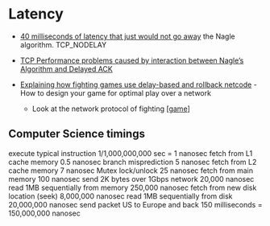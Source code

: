 Latency
=======

* [40 milliseconds of latency that just would not go away](http://rachelbythebay.com/w/2020/10/14/lag/)
the Nagle algorithm.
TCP_NODELAY


* [TCP Performance problems caused by interaction between Nagle’s Algorithm and Delayed ACK](http://www.stuartcheshire.org/papers/NagleDelayedAck/)

* [Explaining how fighting games use delay-based and rollback netcode](https://arstechnica.com/gaming/2019/10/explaining-how-fighting-games-use-delay-based-and-rollback-netcode/) - How to design your game for optimal play over a network
    * Look at the network protocol of fighting [[game]]


Computer Science timings
------------------------
execute typical instruction	1/1,000,000,000 sec = 1 nanosec
fetch from L1 cache memory	0.5 nanosec
branch misprediction	5 nanosec
fetch from L2 cache memory	7 nanosec
Mutex lock/unlock	25 nanosec
fetch from main memory	100 nanosec
send 2K bytes over 1Gbps network	20,000 nanosec
read 1MB sequentially from memory	250,000 nanosec
fetch from new disk location (seek)	8,000,000 nanosec
read 1MB sequentially from disk	20,000,000 nanosec
send packet US to Europe and back	150 milliseconds = 150,000,000 nanosec 

[//begin]: # "Autogenerated link references for markdown compatibility"
[game]: game.md "Game"
[//end]: # "Autogenerated link references"